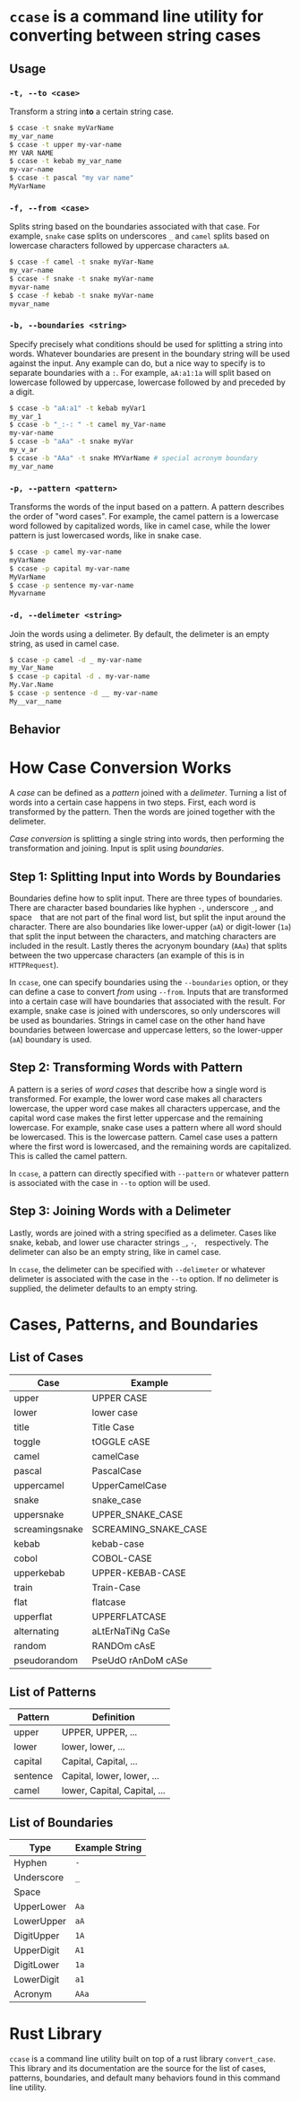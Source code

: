 # `ccase` is a command line utility for converting between string cases

## Usage

### `-t, --to <case>`

Transform a string in**to** a certain string case.

```sh
$ ccase -t snake myVarName
my_var_name
$ ccase -t upper my-var-name
MY VAR NAME
$ ccase -t kebab my_var_name
my-var-name
$ ccase -t pascal "my var name"
MyVarName
```

### `-f, --from <case>`

Splits string based on the boundaries associated with that case.  For example, `snake` case splits on underscores `_` and `camel` splits based on lowercase characters followed by uppercase characters `aA`.

```sh
$ ccase -f camel -t snake myVar-Name
my_var-name
$ ccase -f snake -t snake myVar-name
myvar-name
$ ccase -f kebab -t snake myVar-name
myvar_name
```

### `-b, --boundaries <string>`

Specify precisely what conditions should be used for splitting a string into words.  Whatever boundaries are present in the boundary string will be used against the input.  Any example can do, but a nice way to specify is to separate boundaries with a `:`.  For example, `aA:a1:1a` will split based on lowercase followed by uppercase, lowercase followed by and preceded by a digit.

```sh
$ ccase -b "aA:a1" -t kebab myVar1
my_var_1
$ ccase -b "_:-: " -t camel my_Var-name
my-var-name
$ ccase -b "aAa" -t snake myVar
my_v_ar
$ ccase -b "AAa" -t snake MYVarName # special acronym boundary
my_var_name
```

### `-p, --pattern <pattern>`

Transforms the words of the input based on a pattern.  A pattern describes the order of "word cases".  For example, the camel pattern is a lowercase word followed by capitalized words, like in camel case, while the lower pattern is just lowercased words, like in snake case.

```sh
$ ccase -p camel my-var-name
myVarName
$ ccase -p capital my-var-name
MyVarName
$ ccase -p sentence my-var-name
Myvarname
```

### `-d, --delimeter <string>`

Join the words using a delimeter.  By default, the delimeter is an empty string, as used in camel case.

```sh
$ ccase -p camel -d _ my-var-name
my_Var_Name
$ ccase -p capital -d . my-var-name
My.Var.Name
$ ccase -p sentence -d __ my-var-name
My__var__name
```

## Behavior

# How Case Conversion Works

A _case_ can be defined as a _pattern_ joined with a _delimeter_.  Turning a list of words into a certain case happens in two steps.  First, each word is transformed by the pattern.  Then the words are joined together with the delimeter.

_Case conversion_ is splitting a single string into words, then performing the transformation and joining.  Input is split using _boundaries_.

## Step 1: Splitting Input into Words by Boundaries

Boundaries define how to split input.  There are three types of boundaries.  There are character based boundaries like hyphen `-`, underscore `_`, and space ` ` that are not part of the final word list, but split the input around the character.  There are also boundaries like lower-upper (`aA`) or digit-lower (`1a`) that split the input between the characters, and matching characters are included in the result.  Lastly theres the acryonym boundary (`AAa`) that splits between the two uppercase characters (an example of this is in `HTTPRequest`).

In `ccase`, one can specify boundaries using the `--boundaries` option, or they can define a case to convert _from_ using `--from`.  Inputs that are transformed into a certain case will have boundaries that associated with the result.  For example, snake case is joined with underscores, so only underscores will be used as boundaries.  Strings in camel case on the other hand have boundaries between lowercase and uppercase letters, so the lower-upper (`aA`) boundary is used.

## Step 2: Transforming Words with Pattern

A pattern is a series of _word cases_ that describe how a single word is transformed.  For example, the lower word case makes all characters lowercase, the upper word case makes all characters uppercase, and the capital word case makes the first letter uppercase and the remaining lowercase.  For example, snake case uses a pattern where all word should be lowercased.  This is the lowercase pattern.  Camel case uses a pattern where the first word is lowercased, and the remaining words are capitalized.  This is called the camel pattern.

In `ccase`, a pattern can directly specified with `--pattern` or whatever pattern is associated with the case in `--to` option will be used.

## Step 3: Joining Words with a Delimeter

Lastly, words are joined with a string specified as a delimeter.  Cases like snake, kebab, and lower use character strings `_`, `-`, ` ` respectively.  The delimeter can also be an empty string, like in camel case.

In `ccase`, the delimeter can be specified with `--delimeter` or whatever delimeter is associated with the case in the `--to` option.  If no delimeter is supplied, the delimeter defaults to an empty string.

# Cases, Patterns, and Boundaries

## List of Cases

| Case           | Example              |
| --             | --                   |
| upper          | UPPER CASE           |
| lower          | lower case           |
| title          | Title Case           |
| toggle         | tOGGLE cASE          |
| camel          | camelCase            |
| pascal         | PascalCase           |
| uppercamel     | UpperCamelCase       |
| snake          | snake_case           |
| uppersnake     | UPPER_SNAKE_CASE     |
| screamingsnake | SCREAMING_SNAKE_CASE |
| kebab          | kebab-case           |
| cobol          | COBOL-CASE           |
| upperkebab     | UPPER-KEBAB-CASE     |
| train          | Train-Case           |
| flat           | flatcase             |
| upperflat      | UPPERFLATCASE        |
| alternating    | aLtErNaTiNg CaSe     |
| random         | RANDOm cAsE          |
| pseudorandom   | PseUdO rAnDoM cASe   |

## List of Patterns

| Pattern     | Definition                    |
| --          | --                            |
| upper       | UPPER, UPPER, ...             |
| lower       | lower, lower, ...             |
| capital     | Capital, Capital, ...         |
| sentence    | Capital, lower, lower, ...    |
| camel       | lower, Capital, Capital, ...  |

## List of Boundaries

| Type       | Example String |
| --         | --             |
| Hyphen     | `-`            |
| Underscore | `_`            |
| Space      | ` `            |
| UpperLower | `Aa`           |
| LowerUpper | `aA`           |
| DigitUpper | `1A`           |
| UpperDigit | `A1`           |
| DigitLower | `1a`           |
| LowerDigit | `a1`           |
| Acronym    | `AAa`          |

# Rust Library

`ccase` is a command line utility built on top of a rust library `convert_case`.  This library and its documentation are the source for the list of cases, patterns, boundaries, and default many behaviors found in this command line utility.
